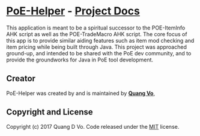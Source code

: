 # [PoE-Helper](https://github.com/kanglaive/PoE-Helper) - [Project Docs](https://kanglaive.github.io/PoE-Helper/html/)

This application is meant to be a spiritual successor to the POE-ItemInfo AHK script as well as the POE-TradeMacro AHK script. The core focus of this app is to provide similar aiding features such as item mod checking and item pricing while being built through Java. This project was approached ground-up, and intended to be shared with the PoE dev community, and to provide the groundworks for Java in PoE tool development.

## Creator

PoE-Helper was created by and is maintained by **[Quang Vo](https://kanglaive.github.io/)**, 

## Copyright and License

Copyright (c) 2017 Quang D Vo. Code released under the [MIT](https://github.com/kanglaive/PoE-Helper/blob/master/LICENSE) license.
